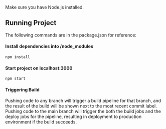 Make sure you have Node.js installed.

## Running Project
The following commands are in the package.json for reference:
#### Install dependencies into /node_modules
```
npm install
```
#### Start project on localhost:3000
```
npm start
```

#### Triggering Build
Pushing code to any branch will trigger a build pipeline for that branch, and the result of the build will be shown next to the most recent commit label. 
Pushing code to the main branch will trigger the both the build jobs and the deploy jobs for the pipeline, resulting in deployment to production environment if the build succeeds.